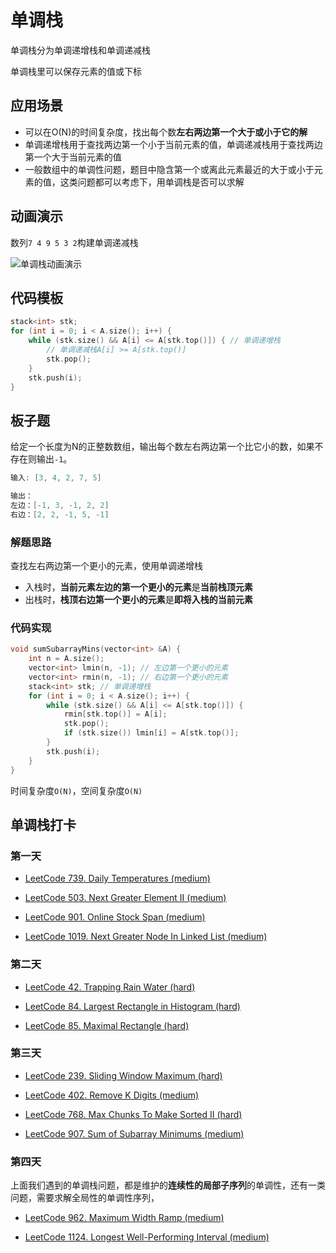 # 单调栈

单调栈分为单调递增栈和单调递减栈

单调栈里可以保存元素的值或下标

## 应用场景

- 可以在O(N)的时间复杂度，找出每个数**左右两边第一个大于或小于它的解**
- 单调递增栈用于查找两边第一个小于当前元素的值，单调递减栈用于查找两边第一个大于当前元素的值
- 一般数组中的单调性问题，题目中隐含第一个或离此元素最近的大于或小于元素的值，这类问题都可以考虑下，用单调栈是否可以求解

## 动画演示

数列`7 4 9 5 3 2`构建单调递减栈

![单调栈动画演示](https://muyids.oss-cn-beijing.aliyuncs.com/monotone-stack.gif)

## 代码模板

```cpp
stack<int> stk;
for (int i = 0; i < A.size(); i++) {
    while (stk.size() && A[i] <= A[stk.top()]) { // 单调递增栈
        // 单调递减栈A[i] >= A[stk.top()]
        stk.pop();
    }
    stk.push(i);
}
```

## 板子题

给定一个长度为N的正整数数组，输出每个数左右两边第一个比它小的数，如果不存在则输出`-1`。

```cpp
输入: [3, 4, 2, 7, 5]

输出：
左边：[-1, 3, -1, 2, 2]
右边：[2, 2, -1, 5, -1]
```

### 解题思路

查找左右两边第一个更小的元素，使用单调递增栈

- 入栈时，**当前元素左边的第一个更小的元素**是**当前栈顶元素**
- 出栈时，**栈顶右边第一个更小的元素**是**即将入栈的当前元素**

### 代码实现

```cpp
void sumSubarrayMins(vector<int> &A) {
    int n = A.size();
    vector<int> lmin(n, -1); // 左边第一个更小的元素
    vector<int> rmin(n, -1); // 右边第一个更小的元素
    stack<int> stk; // 单调递增栈
    for (int i = 0; i < A.size(); i++) {
        while (stk.size() && A[i] <= A[stk.top()]) {
            rmin[stk.top()] = A[i];
            stk.pop();
            if (stk.size()) lmin[i] = A[stk.top()];
        }
        stk.push(i);
    }
}
```

时间复杂度`O(N)`，空间复杂度`O(N)`

## 单调栈打卡

### 第一天

- [LeetCode 739. Daily Temperatures (medium)](./problems/701-800/739.daily-temperatures.md)

- [LeetCode 503. Next Greater Element II (medium)](./problems/501-600/503.next-greater-element-ii.md)

- [LeetCode 901. Online Stock Span (medium)](./problems/901-1000/901.online-stock-span.md)

- [LeetCode 1019. Next Greater Node In Linked List (medium)](./problems/1001-1100/1019.next-greater-node-in-linked-list.md)

### 第二天

- [LeetCode 42. Trapping Rain Water (hard)](./problems/1-100/42.trapping-rain-water.md)

- [LeetCode 84. Largest Rectangle in Histogram (hard)](./problems/1-100/84.largest-rectangle-in-histogram.md)

- [LeetCode 85. Maximal Rectangle (hard)](./problems/1-100/85.maximal-rectangle.md)

### 第三天

- [LeetCode 239. Sliding Window Maximum (hard)](./problems/201-300/239.sliding-window-maximum.md)

- [LeetCode 402. Remove K Digits (medium)](./problems/401-500/402.remove-k-digits.md)

- [LeetCode 768. Max Chunks To Make Sorted II (hard)](./problems/701-800/768.max-chunks-to-make-sorted-ii.md)

- [LeetCode 907. Sum of Subarray Minimums (medium)](./problems/901-1000/907.sum-of-subarray-minimums.md)

### 第四天

上面我们遇到的单调栈问题，都是维护的**连续性的局部子序列**的单调性，还有一类问题，需要求解全局性的单调性序列，

- [LeetCode 962. Maximum Width Ramp (medium)](./problems/901-1000/962.maximum-width-ramp.md)

- [LeetCode 1124. Longest Well-Performing Interval (medium)](./problems/1101-1200/1124.longest-well-performing-interval.md)
